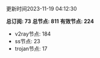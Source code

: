 更新时间2023-11-19 04:12:30

**总订阅: 73**
**总节点: 811**
**有效节点: 224**
- v2ray节点: 184
- ss节点: 23
- trojan节点: 17
